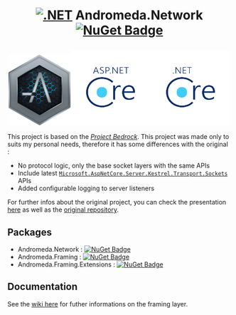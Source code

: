 # <p align="center"> [![.NET](https://github.com/thenameless314159/Andromeda.Network/actions/workflows/dotnet.yml/badge.svg)](https://github.com/thenameless314159/Andromeda.Network/actions/workflows/dotnet.yml) Andromeda.Network [![NuGet Badge](https://buildstats.info/nuget/Andromeda.Network)](https://www.nuget.org/packages/Andromeda.Network/) </p>

<div style="text-align:center"><p align="center"><img src="https://raw.githubusercontent.com/thenameless314159/Andromeda.ServiceRegistration/master/andromeda_icon2.png?token=AFMTCCLAUUAALOP5UR4TWWC6JQ6Y6" width="140" height="158"><img src="https://raw.githubusercontent.com/thenameless314159/Andromeda.ServiceRegistration/master/ASP.NET-Core-Logo_2colors_Square_RGB.png?token=AFMTCCNPNVM6MBG7AF6E75K6JQTHI" width="180" height="168"><img src="https://raw.githubusercontent.com/thenameless314159/Andromeda.ServiceRegistration/master/NET-Core-Logo_2colors_Square_RGB.png?token=AFMTCCNORD45RRHKSS456HK6JQTJU" width="180" height="168"></p></div>

This project is based on the [*Project Bedrock*](https://github.com/aspnet/AspNetCore/issues/4772). This project was made only to suits my personal needs, therefore it has some differences with the original :

- No  protocol logic, only the base socket layers with the same APIs
- Include latest [`Microsoft.AspNetCore.Server.Kestrel.Transport.Sockets`](https://github.com/dotnet/aspnetcore/tree/main/src/Servers/Kestrel/Transport.Sockets/src) APIs
- Added configurable logging to server listeners

For further infos about the original project, you can check the presentation [here](https://speakerdeck.com/davidfowl/project-bedrock) as well as the [original repository](https://github.com/davidfowl/BedrockFramework).

## Packages

- Andromeda.Network : [![NuGet Badge](https://buildstats.info/nuget/Andromeda.Network)](https://www.nuget.org/packages/Andromeda.Network/)
- Andromeda.Framing : [![NuGet Badge](https://buildstats.info/nuget/Andromeda.Network.Framing)](https://www.nuget.org/packages/Andromeda.Network.Framing/)
- Andromeda.Framing.Extensions : [![NuGet Badge](https://buildstats.info/nuget/Andromeda.Network.Framing.Extensions)](https://www.nuget.org/packages/Andromeda.Network.Framing.Extensions/)

## Documentation

See the [wiki here](https://github.com/thenameless314159/Andromeda.Network/wiki/Andromeda.Framing) for futher informations on the framing layer.
